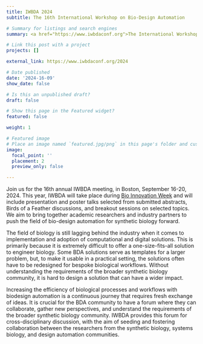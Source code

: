 ```yaml
---
title: IWBDA 2024
subtitle: The 16th International Workshop on Bio-Design Automation

# Summary for listings and search engines
summary: <a href="https://www.iwbdaconf.org">The International Workshop on Bio-Design Automation</a> provides a forum for cross-disciplinary discussion, with the aim of seeding and fostering collaboration between the researchers from the synthetic biology, systems biology, and design automation communities.

# Link this post with a project
projects: []

external_link: https://www.iwbdaconf.org/2024

# Date published
date: '2024-16-09'
show_date: false

# Is this an unpublished draft?
draft: false

# Show this page in the Featured widget?
featured: false

weight: 1

# Featured image
# Place an image named `featured.jpg/png` in this page's folder and customize its options here.
image:
  focal_point: ''
  placement: 2
  preview_only: false

---
```


Join us for the 16th annual IWBDA meeting, in Boston, September 16-20, 2024. This year, IWBDA will take place during [Bio Innovation Week](https://biodesign-automation-consortium.github.io/Bio-Innovation-Week/) and will include presentation and poster talks selected from submitted abstracts, Birds of a Feather discussions, and breakout sessions on selected topics. We aim to bring together academic researchers and industry partners to push the field of bio-design automation for synthetic biology forward.

The field of biology is still lagging behind the industry when it comes to implementation and adoption of computational and digital solutions. This is primarily because it is extremely difficult to offer a one-size-fits-all solution to engineer biology. Some BDA solutions serve as templates for a larger problem, but, to make it usable in a practical setting, the solutions often have to be redesigned for bespoke biological workflows. Without understanding the requirements of the broader synthetic biology community, it is hard to design a solution that can have a wider impact. 

Increasing the efficiency of biological processes and workflows with biodesign automation is a continuous journey that requires fresh exchange of ideas. It is crucial for the BDA community to have a forum where they can collaborate, gather new perspectives, and understand the requirements of the broader synthetic biology community. IWBDA provides this forum for cross-disciplinary discussion, with the aim of seeding and fostering collaboration between the researchers from the synthetic biology, systems biology, and design automation communities.